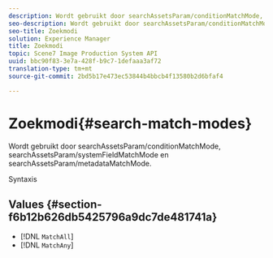 ```yaml
---
description: Wordt gebruikt door searchAssetsParam/conditionMatchMode, searchAssetsParam/systemFieldMatchMode en searchAssetsParam/metadataMatchMode.
seo-description: Wordt gebruikt door searchAssetsParam/conditionMatchMode, searchAssetsParam/systemFieldMatchMode en searchAssetsParam/metadataMatchMode.
seo-title: Zoekmodi
solution: Experience Manager
title: Zoekmodi
topic: Scene7 Image Production System API
uuid: bbc90f83-3e7a-428f-b9c7-1defaaa3af72
translation-type: tm+mt
source-git-commit: 2bd5b17e473ec53844b4bbcb4f13580b2d6bfaf4

---
```



# Zoekmodi{#search-match-modes}

Wordt gebruikt door searchAssetsParam/conditionMatchMode, searchAssetsParam/systemFieldMatchMode en searchAssetsParam/metadataMatchMode.

Syntaxis

## Values {#section-f6b12b626db5425796a9dc7de481741a}

* [!DNL `MatchAll`]
* [!DNL `MatchAny`]

